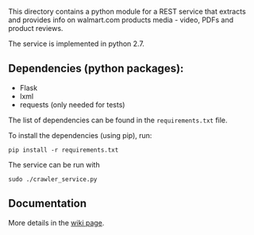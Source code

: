 This directory contains a python module for a REST service that extracts and provides info on walmart.com products media - video, PDFs and product reviews.

The service is implemented in python 2.7.

## Dependencies (python packages):

- Flask
- lxml
- requests (only needed for tests)

The list of dependencies can be found in the `requirements.txt` file.

To install the dependencies (using pip), run:

    pip install -r requirements.txt

The service can be run with

    sudo ./crawler_service.py


## Documentation

More details in the [wiki page](https://bitbucket.org/dfeinleib/tmtext/wiki/Special%20crawler).
